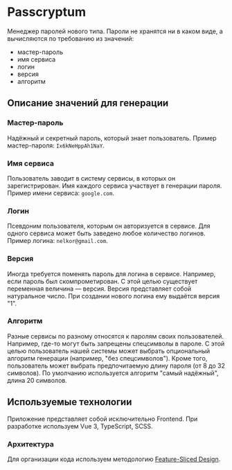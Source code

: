 # Passcryptum

Менеджер паролей нового типа. Пароли не хранятся ни в каком виде,
а вычисляются по требованию из значений:

* мастер-пароль
* имя сервиса
* логин
* версия
* алгоритм

## Описание значений для генерации
### Мастер-пароль
Надёжный и секретный пароль, который знает пользователь.
Пример мастер-пароля: `Ix6kNeHppAh1NaY`.

### Имя сервиса
Пользователь заводит в систему сервисы, в которых он зарегистрирован.
Имя каждого сервиса участвует в генерации пароля.
Пример имени сервиса: `google.com`.

### Логин
Псевдоним пользователя, которым он авторизуется в сервисе. Для одного сервиса
может быть заведено любое количество логинов. Пример логина: `nelkor@gmail.com`.

### Версия
Иногда требуется поменять пароль для логина в сервисе. Например, если пароль
был скомпрометирован. С этой целью существует переменная величина — версия.
Версия представляет собой натуральное число. При создании нового логина
ему выдаётся версия "1".

### Алгоритм
Разные сервисы по разному относятся к паролям своих пользователей. Например,
где-то могут быть запрещены спецсимволы в пароле. С этой целью пользователь
нашей системы может выбрать опциональный алгоритм генерации
(например, "без спецсимволов"). Кроме того, пользователь может выбрать
предпочитаемую длину пароля (от 8 до 32 символов).
По умолчанию используется алгоритм "самый надёжный", длина 20 символов.

## Используемые технологии
Приложение представляет собой исключительно Frontend.
При разработке используем Vue 3, TypeScript, SCSS.

### Архитектура
Для организации кода используем методологию
[Feature-Sliced Design](https://feature-sliced.design/ru).
